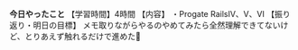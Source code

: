 **今日やったこと**
【学習時間】4時間
【内容】
・Progate RailsⅣ、Ⅴ、Ⅵ
【振り返り・明日の目標】
メモ取りながらやるのやめてみたら全然理解できてないけど、とりあえず触れるだけで進めた🤨